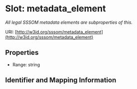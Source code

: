 # Slot: metadata_element
_All legal SSSOM metadata elements are subproperties of this._


URI: [http://w3id.org/sssom/metadata_element](http://w3id.org/sssom/metadata_element)



<!-- no inheritance hierarchy -->


## Properties

 * Range: string



## Identifier and Mapping Information





